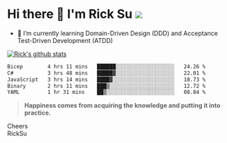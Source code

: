 # Hi there 👋 I'm Rick Su ![](https://komarev.com/ghpvc/?username=ricksu978)
<!--
**ricksu978/ricksu978** is a ✨ _special_ ✨ repository because its `README.md` (this file) appears on your GitHub profile.

Here are some ideas to get you started:

- 🔭 I’m currently working on ...
-->
- 🌱 I’m currently learning Domain-Driven Design (DDD) and Acceptance Test-Driven Development (ATDD)
<!--
- 👯 I’m looking to collaborate on ...
- 🤔 I’m looking for help with ...
- 💬 Ask me about ...
- 📫 How to reach me: ...
- 😄 Pronouns: ...
- ⚡ Fun fact: ...
-->
[![Rick's github stats](https://github-readme-stats.vercel.app/api?username=ricksu978&theme=dark)](https://github.com/ricksu978/ricksu978)

<!--START_SECTION:waka-->

```txt
Bicep        4 hrs 11 mins   ██████░░░░░░░░░░░░░░░░░░░   24.26 %
C#           3 hrs 48 mins   █████▓░░░░░░░░░░░░░░░░░░░   22.01 %
JavaScript   3 hrs 14 mins   ████▓░░░░░░░░░░░░░░░░░░░░   18.73 %
Binary       2 hrs 11 mins   ███▒░░░░░░░░░░░░░░░░░░░░░   12.72 %
YAML         1 hr 31 mins    ██▒░░░░░░░░░░░░░░░░░░░░░░   08.84 %
```

<!--END_SECTION:waka-->

> **Happiness comes from acquiring the knowledge and putting it into practice.**

Cheers  
RickSu 
